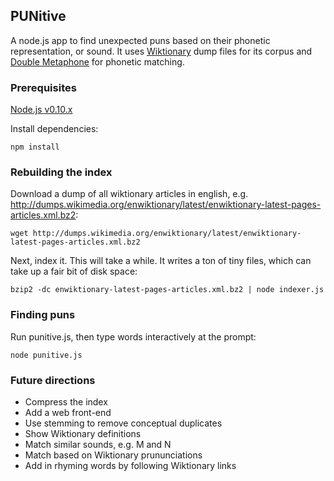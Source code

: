 ## PUNitive

A node.js app to find unexpected puns based on their phonetic representation, or sound. It uses [Wiktionary](https://en.wiktionary.org/wiki/Wiktionary:Main_Page) dump files for its corpus and [Double Metaphone](http://en.wikipedia.org/wiki/Metaphone#Double_Metaphone) for phonetic matching.

### Prerequisites

[Node.js v0.10.x](http://nodejs.org/download/)

Install dependencies:

    npm install

### Rebuilding the index

Download a dump of all wiktionary articles in english, e.g. http://dumps.wikimedia.org/enwiktionary/latest/enwiktionary-latest-pages-articles.xml.bz2:

    wget http://dumps.wikimedia.org/enwiktionary/latest/enwiktionary-latest-pages-articles.xml.bz2

Next, index it. This will take a while. It writes a ton of tiny files, which can take up a fair bit of disk space:

    bzip2 -dc enwiktionary-latest-pages-articles.xml.bz2 | node indexer.js

### Finding puns

Run punitive.js, then type words interactively at the prompt:

    node punitive.js

### Future directions

* Compress the index
* Add a web front-end
* Use stemming to remove conceptual duplicates
* Show Wiktionary definitions
* Match similar sounds, e.g. M and N
* Match based on Wiktionary prununciations
* Add in rhyming words by following Wiktionary links

